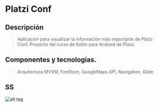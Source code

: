 # Platzi Conf

## Descripción

> Aplicación para visualizar la información más importante de Platzi Conf. 
Proyecto del curso de Kotlin para Android de Platzi. 





## Componentes y tecnologias.

> Arquitectura MVVM, FireStore, GoogleMaps API, Navigation, Glide

## SS

![alt tag](https://static.platzi.com/media/user_upload/imagen-e2d5bfeb-9de5-4b28-b280-790d83cb9e22.jpg)

